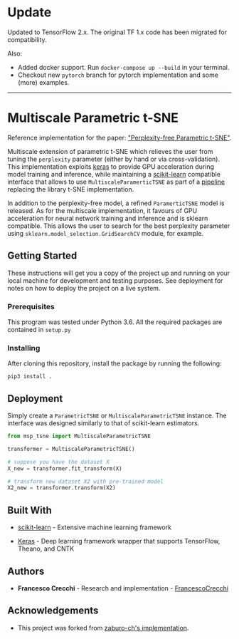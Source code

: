 
# Update

Updated to TensorFlow 2.x. The original TF 1.x code has been migrated for compatibility.

Also:

* Added docker support. Run `docker-compose up --build` in your terminal.
* Checkout new `pytorch` branch for pytorch implementation and some (more) examples.

---


# Multiscale Parametric t-SNE
Reference implementation for the paper: ["Perplexity-free Parametric t-SNE"](#).

Multiscale extension of parametric t-SNE which relieves the user from tuning the `perplexity` parameter (either by hand or via cross-validation).
This implementation exploits [keras](https://keras.io/) to provide GPU acceleration during model training and inference, while maintaining a [scikit-learn](https://scikit-learn.org/)
compatible interface that allows to use `MultiscaleParamerticTSNE` as part of a [pipeline](https://scikit-learn.org/stable/modules/compose.html#combining-estimators) replacing the library t-SNE implementation.

In addition to the perplexity-free model, a refined `ParamerticTSNE` model is released.
As for the multiscale implementation, it favours of GPU acceleration for neural network training and inference and is sklearn compatible. This allows the user to search for the best perplexity parameter using `sklearn.model_selection.GridSearchCV` module, for example.      

## Getting Started

These instructions will get you a copy of the project up and running on your local machine for development and testing purposes. See deployment for notes on how to deploy the project on a live system.

### Prerequisites

This program was tested under Python 3.6. All the required packages are contained in `setup.py`

### Installing

After cloning this repository, install the package by running the following:

```
pip3 install .
```

## Deployment

Simply create a `ParametricTSNE` or `MultiscaleParametricTSNE` instance. The interface was designed similarly to that of scikit-learn estimators.

```python
from msp_tsne import MultiscaleParametricTSNE

transformer = MultiscaleParametricTSNE()

# suppose you have the dataset X
X_new = transformer.fit_transform(X)

# transform new dataset X2 with pre-trained model
X2_new = transformer.transform(X2)
```

## Built With

- [scikit-learn](http://scikit-learn.org/stable/) - Extensive machine learning framework

- [Keras](https://keras.io) - Deep learning framework wrapper that supports TensorFlow, Theano, and CNTK

## Authors

- __Francesco Crecchi__ - Research and implementation - [FrancescoCrecchi](https://github.com/FrancescoCrecchi)

## Acknowledgements

- This project was forked from [zaburo-ch's implementation](https://github.com/zaburo-ch/Parametric-t-SNE-in-Keras).
